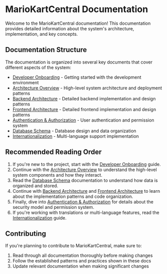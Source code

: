 # MarioKartCentral Documentation

Welcome to the MarioKartCentral documentation! This documentation provides detailed information about the system's architecture, implementation, and key concepts.

## Documentation Structure

The documentation is organized into several key documents that cover different aspects of the system:

- [Developer Onboarding](onboarding.md) - Getting started with the development environment
- [Architecture Overview](architecture.md) - High-level system architecture and deployment patterns
- [Backend Architecture](backend.md) - Detailed backend implementation and design patterns
- [Frontend Architecture](frontend.md) - Detailed frontend implementation and design patterns
- [Authentication & Authorization](auth.md) - User authentication and permission system
- [Database Schema](database.md) - Database design and data organization
- [Internationalization](internationalization.md) - Multi-language support implementation

## Recommended Reading Order

1. If you're new to the project, start with the [Developer Onboarding](onboarding.md) guide.
2. Continue with the [Architecture Overview](architecture.md) to understand the high-level system components and how they interact.
3. Read the [Database Schema](database.md) documentation to understand how data is organized and stored.
4. Continue with [Backend Architecture](backend.md) and [Frontend Architecture](frontend.md) to learn about the implementation patterns and code organization.
5. Finally, dive into [Authentication & Authorization](auth.md) for details about the security model and permission system.
6. If you're working with translations or multi-language features, read the [Internationalization](internationalization.md) guide.

## Contributing

If you're planning to contribute to MarioKartCentral, make sure to:

1. Read through all documentation thoroughly before making changes
2. Follow the established patterns and practices shown in these docs
3. Update relevant documentation when making significant changes
